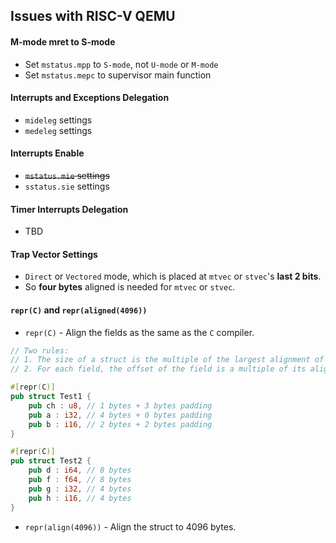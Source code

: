 ## Issues with RISC-V QEMU

#### M-mode mret to S-mode
- Set `mstatus.mpp` to `S-mode`, not `U-mode` or `M-mode`
- Set `mstatus.mepc` to supervisor main function

#### Interrupts and Exceptions Delegation
- `mideleg` settings
- `medeleg` settings

#### Interrupts Enable
- ~~`mstatus.mie` settings~~
- `sstatus.sie` settings

#### Timer Interrupts Delegation
- TBD   

#### Trap Vector Settings
- `Direct` or `Vectored` mode, which is placed at `mtvec` or `stvec`'s **last 2 bits**.
- So **four bytes** aligned is needed for `mtvec` or `stvec`.

#### `repr(C)` and `repr(aligned(4096))`

- `repr(C)` - Align the fields as the same as the `C` compiler.
```rust
// Two rules:
// 1. The size of a struct is the multiple of the largest alignment of all fields.
// 2. For each field, the offset of the field is a multiple of its alignment.

#[repr(C)]
pub struct Test1 {
    pub ch : u8, // 1 bytes + 3 bytes padding
    pub a : i32, // 4 bytes + 0 bytes padding
    pub b : i16, // 2 bytes + 2 bytes padding
}

#[repr(C)]
pub struct Test2 {
    pub d : i64, // 8 bytes
    pub f : f64, // 8 bytes
    pub g : i32, // 4 bytes
    pub h : i16, // 4 bytes
}
```
- `repr(align(4096))` - Align the struct to 4096 bytes.